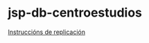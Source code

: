 # jsp-db-centroestudios
[Instruccións de replicación](https://github.com/xoko14/jsp-db-centroestudios/wiki/Replicaci%C3%B3n)
